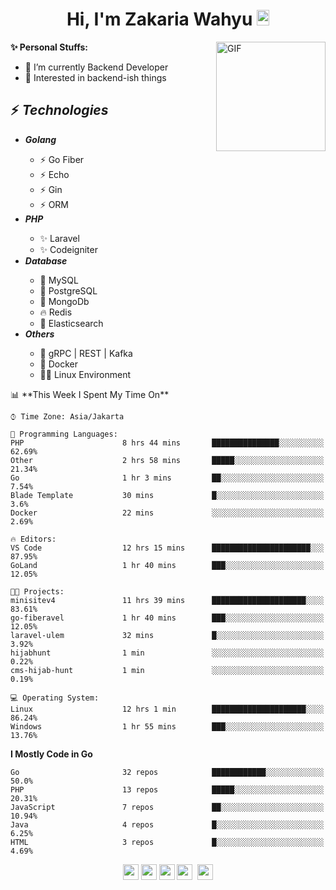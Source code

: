 <h1 align="center">Hi, I'm Zakaria Wahyu <img src="https://github.com/TheDudeThatCode/TheDudeThatCode/blob/master/Assets/Hi.gif" width="20px" height="25px"></h1>

<img align="right" alt="GIF" height="175px" src="https://www.nayakapratama.co.id/wp-content/uploads/2019/07/Website-Maintenance.gif" />

**✨ Personal Stuffs:**
- 🔭 I’m currently Backend Developer
- 🌱 Interested in backend-ish things

<h2>⚡ <i>Technologies</i></h2>
<ul>
<li><strong><i>Golang</i></strong></li>
  <ul>
    <li>⚡ Go Fiber</li>
    <li>⚡ Echo</li>
    <li>⚡ Gin</li>
    <li>⚡ ORM</li>
  </ul>
<li><strong><i>PHP</i></strong></li>
  <ul>
    <li>✨ Laravel</li>
    <li>✨ Codeigniter</li>
  </ul>
<li><strong><i>Database</i></strong></li>
  <ul>
    <li>🐬 MySQL</li>
    <li>🐘 PostgreSQL</li>
    <li>🍃 MongoDb</li>
    <li>🔥 Redis</li>
    <li>🔎 Elasticsearch</li>
  </ul>
  <li><strong><i>Others</i></strong></li>
  <ul>
    <li>💫 gRPC | REST | Kafka</li>
    <li>🐳 Docker</li>
    <li>👨‍💻 Linux Environment</li>
  </ul>
</ul>
<!--START_SECTION:waka-->
📊 **This Week I Spent My Time On** 

```text
⌚︎ Time Zone: Asia/Jakarta

💬 Programming Languages: 
PHP                      8 hrs 44 mins       ███████████████░░░░░░░░░░   62.69% 
Other                    2 hrs 58 mins       █████░░░░░░░░░░░░░░░░░░░░   21.34% 
Go                       1 hr 3 mins         ██░░░░░░░░░░░░░░░░░░░░░░░   7.54% 
Blade Template           30 mins             █░░░░░░░░░░░░░░░░░░░░░░░░   3.6% 
Docker                   22 mins             ░░░░░░░░░░░░░░░░░░░░░░░░░   2.69%

🔥 Editors: 
VS Code                  12 hrs 15 mins      ██████████████████████░░░   87.95% 
GoLand                   1 hr 40 mins        ███░░░░░░░░░░░░░░░░░░░░░░   12.05%

🐱‍💻 Projects: 
minisitev4               11 hrs 39 mins      █████████████████████░░░░   83.61% 
go-fiberavel             1 hr 40 mins        ███░░░░░░░░░░░░░░░░░░░░░░   12.05% 
laravel-ulem             32 mins             █░░░░░░░░░░░░░░░░░░░░░░░░   3.92% 
hijabhunt                1 min               ░░░░░░░░░░░░░░░░░░░░░░░░░   0.22% 
cms-hijab-hunt           1 min               ░░░░░░░░░░░░░░░░░░░░░░░░░   0.19%

💻 Operating System: 
Linux                    12 hrs 1 min        █████████████████████░░░░   86.24% 
Windows                  1 hr 55 mins        ███░░░░░░░░░░░░░░░░░░░░░░   13.76%

```

**I Mostly Code in Go** 

```text
Go                       32 repos            ████████████░░░░░░░░░░░░░   50.0% 
PHP                      13 repos            █████░░░░░░░░░░░░░░░░░░░░   20.31% 
JavaScript               7 repos             ██░░░░░░░░░░░░░░░░░░░░░░░   10.94% 
Java                     4 repos             █░░░░░░░░░░░░░░░░░░░░░░░░   6.25% 
HTML                     3 repos             █░░░░░░░░░░░░░░░░░░░░░░░░   4.69%

```



<!--END_SECTION:waka-->

<p align="center">
<a href="https://www.linkedin.com/in/zakariawahyu" target="_blank"><img src="https://img.shields.io/badge/linkedin-%230077B5.svg?&style=for-the-badge&logo=linkedin&logoColor=white" height=25></a>
<a href="https://medium.com/@zakariawahyu" target="_blank"><img src="https://img.shields.io/badge/Medium-12100E?style=for-the-badge&logo=medium&logoColor=white" height=25></a>
<a href="https://medium.com/@zakariawahyu" target="_blank"><img src="https://img.shields.io/badge/Portfolio-2300843e?style=for-the-badge&logo=About.me&logoColor=white" height=25></a>
<a href="https://www.twitter.com/_zakariawahyu" target="_blank"><img src="https://img.shields.io/badge/twitter-%231DA1F2.svg?&style=for-the-badge&logo=twitter&logoColor=white" height=25></a> 
<a href="https://www.instagram.com/_zakariawahyu" target="_blank"><img src="https://img.shields.io/badge/instagram-%23E4405F.svg?&style=for-the-badge&logo=instagram&logoColor=white" height=25></a>
